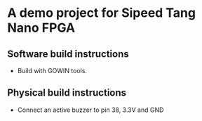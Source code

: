 # A demo project for Sipeed Tang Nano FPGA

## Software build instructions
- Build with GOWIN tools.

## Physical build instructions
- Connect an active buzzer to pin 38, 3.3V and GND